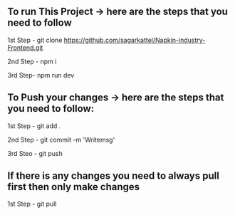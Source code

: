 ## To run This Project -> here are the steps that you need to follow

1st Step - git clone https://github.com/sagarkattel/Napkin-industry-Frontend.git

2nd Step - npm i

3rd Step- npm run dev

## To Push your changes -> here are the steps that you need to follow:

1st Step - git add .

2nd Step - git commit -m 'Writemsg'

3rd Steo - git push

## If there is any changes you need to always pull first then only make changes

1st Step - git pull
